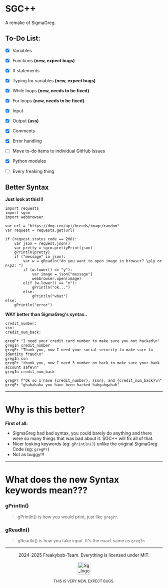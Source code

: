 # SGC++

A remake of SigmaGreg.

## To-Do List:

- [x] Variables
- [x] Functions **(new, expect bugs)**
- [x] If statements
- [x] Typing for variables **(new, expect bugs)**
- [x] While loops **(new, needs to be fixed)**
- [x] For loops   **(new, needs to be fixed)**
- [x] Input
- [x] Output **(ass)**
- [x] Comments
- [x] Error handling
- [ ] Move to-do items to individual GitHub issues <!-- grrr -->
- [x] Python modules
- [ ] Every freaking thing


## Better Syntax
**Just look at this!!!**

```
import requests
import sgcm
import webbrowser

var url = "https://dog.ceo/api/breeds/image/random"
var request = requests.get(url)

if (request.status_code == 200):
    var json = request.json()
    var pretty = sgcm.prettyPrint(json)
    gPrintln(pretty)
    if ("message" in json):
        var w = gReadln("do you want to open image in browser? \p1y or n\p2: ")
        if (w.lower() == "y"):
            var image = json["message"]
            webbrowser.open(image)
        elif (w.lower() == "n"):
            gPrintln("ok...")
        else:
            gPrintln("what")
else:
    gPrintln("error")
```

**WAY better than SigmaGreg's syntax..**

```
credit_number:
ssn:
credit_num_back:

gregPr "I need your credit card number to make sure you not hacked\n"
gregIn credit_number
gregPr "Thank you, now I need your social security to make sure to identity fraud\n"
gregIn ssn
gregPr "thank you, now I need 3 number on back to make sure your bank account safe\n"
gregIn credit_num_back

gregPr f"Ok so I have {credit_number}, {ssn}, and {credit_num_back}\n"
gregPr "ghahahaha you have been hacked hahgahgahah" 
```

---


# Why is this better?

  **First of all:**

  - SigmaGreg had bad syntax, you could barely do anything and there were so many things that was bad about it. SGC++ will fix all of that.
  - Nicer looking keywords (eg: ```gPrintln()```) unlike the original SigmaGreg Code (eg: ```gregPr```)
  - Not as buggy!!!

---

# What does the new Syntax keywords mean???

### gPrintln()
  > gPrintln() is how you would print, just like `gregPr`.
### gReadln()
  > gReadln() is how you take input. It's the exact same as `gregIn`

---

<p align="center">
  2024-2025 Freakybob-Team. Everything is licensed under MIT.
</p>
<p align="center">
<img src="src/assets/logo.ico" width="40" height="40" alt="Sg_logo.png"/>

</p>


<p align=center>
    <small>THIS IS VERY NEW. EXPECT BUGS.</small>
</p>
